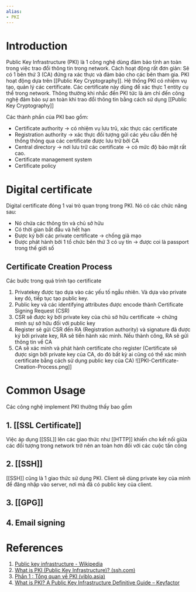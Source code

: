 ```yaml
---
alias:
- PKI
---
```

# Introduction

Public Key Infrastructure (PKI) là 1 công nghệ dùng đảm bảo tính an toàn trong việc trao đổi thông tin trong network. Cách hoạt động rất đơn giản: Sẽ có 1 bên thứ 3 (CA) đứng ra xác thực và đảm bảo cho các bên tham gia.
PKI hoạt động dựa trên [[Public Key Cryptography]]. Hệ thống PKI có nhiệm vụ tạo, quản lý các certificate. Các certificate này dùng để xác thực 1 entity cụ thể trong network. Thông thường khi nhắc đến PKI tức là ám chỉ đến công nghệ đảm bảo sự an toàn khi trao đổi thông tin bằng cách sử dụng [[Public Key Cryptography]]

Các thành phần của PKI bao gồm:
- Certificate authority -> có nhiệm vụ lưu trũ, xác thực các certificate
- Registration authority -> xác thực đối tượng gửi các yêu cầu đến hệ thống thông qua các certificate được lưu trữ bởi CA
- Central directory -> nơi lưu trữ các certificate -> có mức độ bảo mật rất cao.
- Certificate management system
- Certificate policy

# Digital certificate

Digital certificate đóng 1 vai trò quan trọng trong PKI. Nó có các chức năng sau:
- Nó chứa các thông tin và chủ sở hữu
- Có thời gian bắt đầu và hết hạn
- Được ký bởi các private certificate -> chống giả mạo
- Được phát hành bởi 1 tổ chức bên thứ 3 có uy tín
-> được coi là passport trong thế giới số

## Certificate Creation Process

Các bước trong quá trình tạo certificate
1. Privatekey được tạo dựa vào các yếu tố ngẫu nhiên. Và dựa vào private key đó, tiếp tục tạo public key.
2. Public key và các identifying attributes được encode thành Certificate Signing Request (CSR)
3. CSR sẽ được ký bởi private key của chủ sở hữu certificate -> chứng minh sự sở hữu đối với public key
4. Register sẽ gửi CSR đến RA (Registration authority) và signature đã được ký bởi private key, RA sẽ tiến hành xác minh. Nếu thành công, RA sẽ gửi thông tin về CA
5. CA sẽ xác minh và phát hành certificate cho register (Certificate sẽ được sign bởi private key của CA, do đó bất kỳ ai cũng có thể xác minh certificate bằng cách sử dụng public key của CA)
![[PKI-Certificate-Creation-Process.png]]

# Common Usage

Các công nghệ implement PKI thường thấy bao gồm

## 1. [[SSL Certificate]]

Việc áp dụng [[SSL]] lên các giao thức như [[HTTP]] khiến cho kết nối giữa các đối tượng trong network trở nên an toàn hơn đối với các cuộc tấn công
## 2. [[SSH]]

[[SSH]] cũng là 1 giao thức sử dụng PKI. Client sẽ dùng private key của mình để đăng nhập vào server, nơi mà đã có public key của client.

## 3. [[GPG]]
## 4. Email signing

# References 
1. [Public key infrastructure - Wikipedia](https://en.wikipedia.org/wiki/Public_key_infrastructure)
2. [What is PKI (Public Key Infrastructure)? (ssh.com)](https://www.ssh.com/academy/pki)
3. [Phần 1 : Tổng quan về PKI (viblo.asia)](https://viblo.asia/p/phan-1-tong-quan-ve-pki-1Je5EJo0KnL)
4. [What is PKI? A Public Key Infrastructure Definitive Guide – Keyfactor](https://www.keyfactor.com/resources/what-is-pki/)